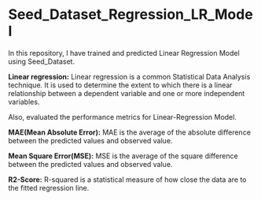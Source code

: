 # Seed_Dataset_Regression_LR_Model

In this repository, I have trained and predicted Linear Regression Model using Seed_Dataset.

**Linear regression:** Linear regression is a common Statistical Data Analysis technique. It is used to determine the extent to which there is a linear relationship between a dependent variable and one or more independent variables.

Also, evaluated the performance metrics for Linear-Regression Model.

**MAE(Mean Absolute Error):** MAE is the average of the absolute difference between the predicted values and observed value. 

**Mean Square Error(MSE):** MSE is the average of the square difference between the predicted values and observed value.

**R2-Score:** R-squared is a statistical measure of how close the data are to the fitted regression line.
